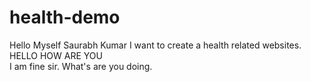 # health-demo
Hello Myself Saurabh Kumar
I want to create a health related websites.
<br>HELLO HOW ARE YOU <br> I am fine sir.
What's are you doing.
